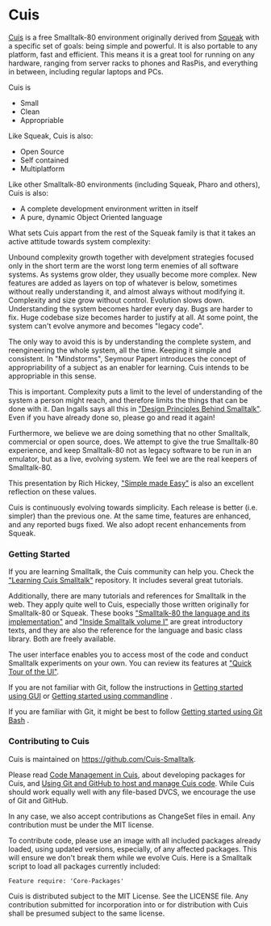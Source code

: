 # Cuis

[Cuis](http://www.cuis-smalltalk.org) is a free Smalltalk-80 environment originally derived from [Squeak](http://www.squeak.org) with a specific set of goals: being simple and powerful. It is also portable to any platform, fast and efficient. This means it is a great tool for running on any hardware, ranging from server racks to phones and RasPis, and everything in between, including regular laptops and PCs.

Cuis is
* Small
* Clean
* Appropriable

Like Squeak, Cuis is also:
* Open Source
* Self contained
* Multiplatform

Like other Smalltalk-80 environments (including Squeak, Pharo and others), Cuis is also:
* A complete development environment written in itself
* A pure, dynamic Object Oriented language

What sets Cuis appart from the rest of the Squeak family is that it takes an active attitude towards system complexity:

Unbound complexity growth together with develpment strategies focused only in the short term are the worst long term enemies of all software systems. As systems grow older, they usually become more complex. New features are added as layers on top of whatever is below, sometimes without really understanding it, and almost always without modifying it. Complexity and size grow without control. Evolution slows down. Understanding the system becomes harder every day. Bugs are harder to fix. Huge codebase size becomes harder to justify at all. At some point, the system can't evolve anymore and becomes "legacy code".

The only way to avoid this is by understanding the complete system, and reengineering the whole system, all the time. Keeping it simple and consistent. In "Mindstorms", Seymour Papert introduces the concept of appropriability of a subject as an enabler for learning. Cuis intends to be appropriable in this sense.

This is important. Complexity puts a limit to the level of understanding of the system a person might reach, and therefore limits the things that can be done with it. Dan Ingalls says all this in ["Design Principles Behind Smalltalk"](http://www.cs.virginia.edu/~evans/cs655/readings/smalltalk.html). Even if you have already done so, please go and read it again!

Furthermore, we believe we are doing something that no other Smalltalk, commercial or open source, does. We attempt to give the true Smalltalk-80 experience, and keep Smalltalk-80 not as legacy software to be run in an emulator, but as a live, evolving system. We feel we are the real keepers of Smalltalk-80. 

This presentation by Rich Hickey, ["Simple made Easy"](http://www.infoq.com/presentations/Simple-Made-Easy) is also an excellent reflection on these values.

Cuis is continuously evolving towards simplicity. Each release is better (i.e. simpler) than the previous one. At the same time, features are enhanced, and any reported bugs fixed. We also adopt recent enhancements from Squeak.

### Getting Started ###
If you are learning Smalltalk, the Cuis community can help you. Check the ["Learning Cuis Smalltalk"](https://github.com/Cuis-Smalltalk-Learning/Learning-Cuis "Learning Cuis Smalltalk") repository. It includes several great tutorials.

Additionally, there are many tutorials and references for Smalltalk in the web. They apply quite well to Cuis, especially those written originally for Smalltalk-80 or Squeak. These books ["Smalltalk-80 the language and its implementation"](http://stephane.ducasse.free.fr/FreeBooks/BlueBook/Bluebook.pdf) and ["Inside Smalltalk volume I"](http://stephane.ducasse.free.fr/FreeBooks/InsideST/InsideSmalltalk.pdf) are great introductory texts, and they are also the reference for the language and basic class library. Both are freely available.

The user interface enables you to access most of the code and conduct Smalltalk experiments on your own. You can review its features at ["Quick Tour of the UI"](https://github.com/Cuis-Smalltalk-Learning/Learning-Cuis/blob/master/Quick-UI-Tour.md). 

If you are not familiar with Git, follow the instructions in [Getting started using GUI](Documentation/GettingStarted-UsingGUI.md) or [Getting started using commandline](Documentation/GettingStarted-UsingCommandline.md) .

If you are familiar with Git, it might be best to follow [Getting started using Git Bash](Documentation/GettingStarted-UsingGitAndCommandline.md) .

### Contributing to Cuis ###
Cuis is maintained on https://github.com/Cuis-Smalltalk.

Please read [Code Management in Cuis](Documentation/CodeManagementInCuis.md), about developing packages for Cuis, and [Using Git and GitHub to host and manage Cuis code](Documentation/CuisAndGitHub.md). While Cuis should work equally well with any file-based DVCS, we encourage the use of Git and GitHub.

In any case, we also accept contributions as ChangeSet files in email. Any contribution must be under the MIT license.

To contribute code, please use an image with all included packages already loaded, using updated versions, especially, of any affected packages. This will ensure we don't break them while we evolve Cuis.
Here is a Smalltalk script to load all packages currently included:
```
Feature require: 'Core-Packages'
```

Cuis is distributed subject to the MIT License. See the LICENSE file. Any contribution submitted for incorporation into or for distribution with Cuis shall be presumed subject to the same license.
